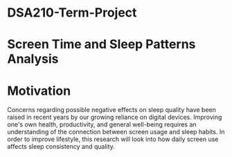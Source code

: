 # DSA210-Term-Project
# Screen Time and Sleep Patterns Analysis
# Motivation
Concerns regarding possible negative effects on sleep quality have been raised in recent years by our growing reliance on digital devices. Improving one's own health, productivity, and general well-being requires an understanding of the connection between screen usage and sleep habits. In order to improve lifestyle, this research will look into how daily screen use affects sleep consistency and quality.

